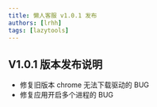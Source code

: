 ```yaml
---
title: 懒人客服 v1.0.1 发布
authors: [lrhh]
tags: [lazytools]
---
```


## V1.0.1 版本发布说明

* 修复旧版本 chrome 无法下载驱动的 BUG
* 修复应用开启多个进程的 BUG